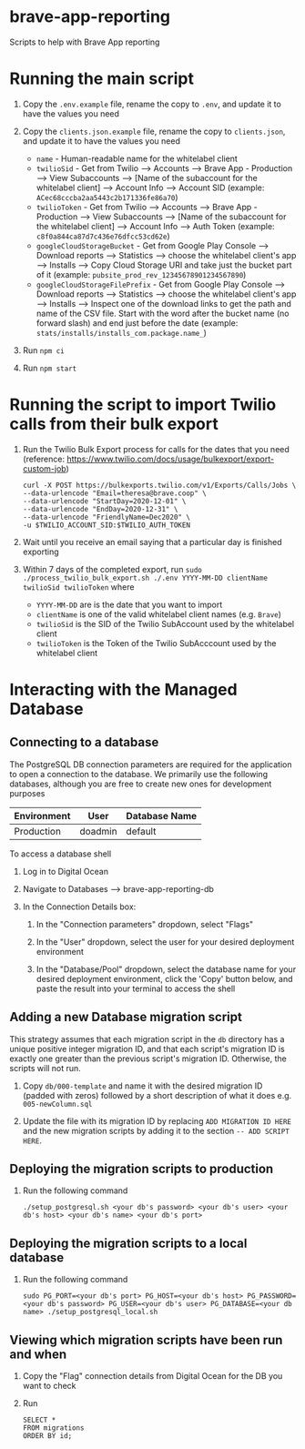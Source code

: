 # brave-app-reporting

Scripts to help with Brave App reporting

# Running the main script

1. Copy the `.env.example` file, rename the copy to `.env`, and update it to have the values you need

1. Copy the `clients.json.example` file, rename the copy to `clients.json`, and update it to have the values you need

   - `name` - Human-readable name for the whitelabel client
   - `twilioSid` - Get from Twilio --> Accounts --> Brave App - Production --> View Subaccounts --> [Name of the subaccount for the whitelabel client] --> Account Info --> Account SID (example: `ACec68cccba2aa5443c2b171336fe86a70`)
   - `twilioToken` - Get from Twilio --> Accounts --> Brave App - Production --> View Subaccounts --> [Name of the subaccount for the whitelabel client] --> Account Info --> Auth Token (example: `c8f0a844ca87d7c436e76dfcc53cd62e`)
   - `googleCloudStorageBucket` - Get from Google Play Console --> Download reports --> Statistics --> choose the whitelabel client's app --> Installs --> Copy Cloud Storage URI and take just the bucket part of it (example: `pubsite_prod_rev_12345678901234567890`)
   - `googleCloudStorageFilePrefix` - Get from Google Play Console --> Download reports --> Statistics --> choose the whitelabel client's app --> Installs --> Inspect one of the download links to get the path and name of the CSV file. Start with the word after the bucket name (no forward slash) and end just before the date (example: `stats/installs/installs_com.package.name_`)

1. Run `npm ci`

1. Run `npm start`

# Running the script to import Twilio calls from their bulk export

1. Run the Twilio Bulk Export process for calls for the dates that you need (reference: https://www.twilio.com/docs/usage/bulkexport/export-custom-job)

   ```
   curl -X POST https://bulkexports.twilio.com/v1/Exports/Calls/Jobs \
   --data-urlencode "Email=theresa@brave.coop" \
   --data-urlencode "StartDay=2020-12-01" \
   --data-urlencode "EndDay=2020-12-31" \
   --data-urlencode "FriendlyName=Dec2020" \
   -u $TWILIO_ACCOUNT_SID:$TWILIO_AUTH_TOKEN
   ```

1. Wait until you receive an email saying that a particular day is finished exporting

1. Within 7 days of the completed export, run `sudo ./process_twilio_bulk_export.sh ./.env YYYY-MM-DD clientName twilioSid twilioToken` where
   - `YYYY-MM-DD` are is the date that you want to import
   - `clientName` is one of the valid whitelabel client names (e.g. `Brave`)
   - `twilioSid` is the SID of the Twilio SubAccount used by the whitelabel client
   - `twilioToken` is the Token of the Twilio SubAcccount used by the whitelabel client

# Interacting with the Managed Database

## Connecting to a database

The PostgreSQL DB connection parameters are required for the application to open a connection to the database. We primarily use the following databases, although you are free to create new ones for development purposes

| Environment | User    | Database Name |
| ----------- | ------- | ------------- |
| Production  | doadmin | default       |

To access a database shell

1. Log in to Digital Ocean

1. Navigate to Databases --> brave-app-reporting-db

1. In the Connection Details box:

   1. In the "Connection parameters" dropdown, select "Flags"

   1. In the "User" dropdown, select the user for your desired deployment environment

   1. In the "Database/Pool" dropdown, select the database name for your desired deployment
      environment, click the 'Copy' button below, and paste the result into your terminal to access the shell

## Adding a new Database migration script

This strategy assumes that each migration script in the `db` directory has a unique positive integer migration ID, and that each script's migration ID is exactly one greater than the previous script's migration ID. Otherwise, the scripts will not run.

1. Copy `db/000-template` and name it with the desired migration ID (padded with zeros) followed by a short description of what it does e.g. `005-newColumn.sql`

2. Update the file with its migration ID by replacing `ADD MIGRATION ID HERE` and the new migration scripts by adding it to the section `-- ADD SCRIPT HERE`.

## Deploying the migration scripts to production

1. Run the following command

   ```
   ./setup_postgresql.sh <your db's password> <your db's user> <your db's host> <your db's name> <your db's port>
   ```

## Deploying the migration scripts to a local database

1. Run the following command

   ```
   sudo PG_PORT=<your db's port> PG_HOST=<your db's host> PG_PASSWORD=<your db's password> PG_USER=<your db's user> PG_DATABASE=<your db name> ./setup_postgresql_local.sh
   ```

## Viewing which migration scripts have been run and when

1. Copy the "Flag" connection details from Digital Ocean for the DB you want to check

1. Run
   ```postgres
   SELECT *
   FROM migrations
   ORDER BY id;
   ```
